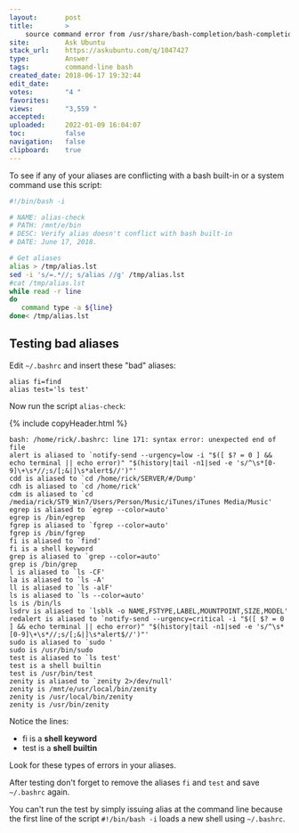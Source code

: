 ```yaml
---
layout:       post
title:        >
    source command error from ∕usr∕share∕bash-completion∕bash-completion when I open a terminal
site:         Ask Ubuntu
stack_url:    https://askubuntu.com/q/1047427
type:         Answer
tags:         command-line bash
created_date: 2018-06-17 19:32:44
edit_date:    
votes:        "4 "
favorites:    
views:        "3,559 "
accepted:     
uploaded:     2022-01-09 16:04:07
toc:          false
navigation:   false
clipboard:    true
---
```


To see if any of your aliases are conflicting with a bash built-in or a system command use this script:



``` bash
#!/bin/bash -i

# NAME: alias-check
# PATH: /mnt/e/bin
# DESC: Verify alias doesn't conflict with bash built-in
# DATE: June 17, 2018.

# Get aliases
alias > /tmp/alias.lst
sed -i 's/=.*//; s/alias //g' /tmp/alias.lst
#cat /tmp/alias.lst
while read -r line 
do 
   command type -a ${line}
done< /tmp/alias.lst

```

## Testing bad aliases



Edit `~/.bashrc` and insert these "bad" aliases:

``` text
alias fi=find
alias test='ls test'

```

Now run the script `alias-check`:

{% include copyHeader.html %}
``` text
bash: /home/rick/.bashrc: line 171: syntax error: unexpected end of file
alert is aliased to `notify-send --urgency=low -i "$([ $? = 0 ] && echo terminal || echo error)" "$(history|tail -n1|sed -e 's/^\s*[0-9]\+\s*//;s/[;&|]\s*alert$//')"'
cdd is aliased to `cd /home/rick/SERVER/#/Dump'
cdh is aliased to `cd /home/rick'
cdm is aliased to `cd /media/rick/ST9_Win7/Users/Person/Music/iTunes/iTunes Media/Music'
egrep is aliased to `egrep --color=auto'
egrep is /bin/egrep
fgrep is aliased to `fgrep --color=auto'
fgrep is /bin/fgrep
fi is aliased to `find'
fi is a shell keyword
grep is aliased to `grep --color=auto'
grep is /bin/grep
l is aliased to `ls -CF'
la is aliased to `ls -A'
ll is aliased to `ls -alF'
ls is aliased to `ls --color=auto'
ls is /bin/ls
lsdrv is aliased to `lsblk -o NAME,FSTYPE,LABEL,MOUNTPOINT,SIZE,MODEL'
redalert is aliased to `notify-send --urgency=critical -i "$([ $? = 0 ] && echo terminal || echo error)" "$(history|tail -n1|sed -e 's/^\s*[0-9]\+\s*//;s/[;&|]\s*alert$//')"'
sudo is aliased to `sudo '
sudo is /usr/bin/sudo
test is aliased to `ls test'
test is a shell builtin
test is /usr/bin/test
zenity is aliased to `zenity 2>/dev/null'
zenity is /mnt/e/usr/local/bin/zenity
zenity is /usr/local/bin/zenity
zenity is /usr/bin/zenity

```


Notice the lines:



- fi is a <strong>shell keyword</strong>
- test is a <strong>shell builtin</strong>

Look for these types of errors in your aliases.

After testing don't forget to remove the aliases `fi` and `test` and save `~/.bashrc` again.

You can't run the test by simply issuing alias at the command line because the first line of the script `#!/bin/bash -i` loads a new shell using `~/.bashrc`.
